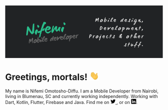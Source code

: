 [![Header](https://raw.githubusercontent.com/thenifemi/thenifemi/master/Nifemi_header.png "Header")](https://www.linkedin.com/in/nifemii)

# Greetings, mortals! <img src="https://raw.githubusercontent.com/thenifemi/thenifemi/master/wave.gif" width="30px">

My name is Nifemi Omotosho-Diffu. I am a Mobile Developer from Nairobi, living in Blumenau, SC and currently working independently. Working with Dart, Kotlin, Flutter, Firebase and Java. Find me on [![Twitter](https://raw.githubusercontent.com/thenifemi/thenifemi/master/twitter.png)  ](https://twitter.com/thenifemii), or on [![LinkedIn](https://raw.githubusercontent.com/thenifemi/thenifemi/master/linkedin-3-16.png)](https://www.linkedin.com/in/nifemii).

<!-- Icons made by <a href="https://www.flaticon.com/authors/pixel-perfect" title="Pixel perfect">Pixel perfect</a> from <a href="https://www.flaticon.com/" title="Flaticon"> www.flaticon.com</a> -->


